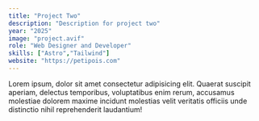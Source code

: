 ```yaml
---
title: "Project Two"
description: "Description for project two"
year: "2025"
image: "project.avif"
role: "Web Designer and Developer"
skills: ["Astro","Tailwind"]
website: "https://petipois.com"
---
```


Lorem ipsum, dolor sit amet consectetur adipisicing elit. Quaerat suscipit aperiam, delectus temporibus, voluptatibus enim rerum, accusamus molestiae dolorem maxime incidunt molestias velit veritatis officiis unde distinctio nihil reprehenderit laudantium!